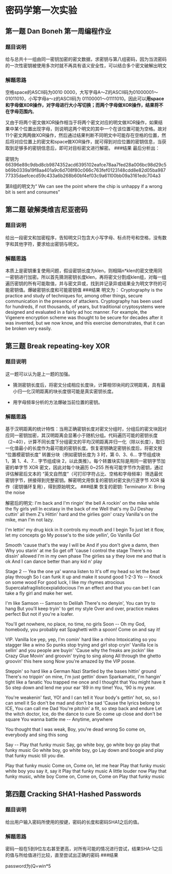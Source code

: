 # 密码学第一次实验

## 第一题 Dan Boneh 第一周编程作业

### 题目说明
给与总共十一组由同一密钥加密的密文数据，求密钥与第八组密码，因为当流密码的一次性密钥被使用多次时就不再具有语义安全性，可以结合多个密文破解出明文
### 解题思路
空格space的ASCII码为0010 0000，大写字母A～Z的ASCII码为01000001～01011010，小写字母a～z的ASCII码为 01100001～01111010。因此可以**用space和字母做XOR操作，对字母进行大小写切换；而两个字母做XOR操作，结果将不在字母范围内**。

又由于将两个密文做XOR操作相当于将两个密文对应的明文做XOR操作，如果结果中某个位置出现字母，则说明这两个明文的其中一个在该位置可能为空格。故对11个密文两两做XOR操作，然后通过结果判断不同明文中可能存在空格的位置，然后将对应位置上的密文和space做XOR操作，就可得到对应位置的密钥信息，当获取到足够多的密钥信息后，即可对目标密文进行解密。
###结果
最后分析出：

密钥为66396e89c9dbd8cb9874352acd6395102eafce78aa7fed28a006bc98d29c5b69b0339a19f8aa401a9c6d708f80c066c763fef0123148cdd8e82d05ba98777335daefcecd59c433a6b268b60bf4ef03c9a61100bb09a3161edc704a3

第8组的明文为“ We can see the point where the chip is unhappy if a wrong bit is sent and consumes”
## 第二题 破解类维吉尼亚密码

### 题目说明
给出一段密文和加密程序，告知明文只包含大小写字母、标点符号和空格，没有数字和其他字符，要求给出密钥与明文。
### 解题思路
本质上是密钥重复使用问题，假设密钥长度为klen，则相隔n*klen的密文使用同一密钥进行加密。所以首先猜测密钥长度klen，再将密文分割成klen组，对每一组遍历密钥的所有可能取值，并与密文异或，找到并记录异或结果全为明文字符的可能密钥值。爆破密钥长度和可能密钥值
###结果
明文为：
Cryptography is the practice and study of techniques for, among other things, secure communication in the presence of attackers. Cryptography has been used for hundreds, if not thousands, of years, but traditional cryptosystems were designed and evaluated in a fairly ad hoc manner. For example, the Vigenere encryption scheme was thought to be secure for decades after it was invented, but we now know, and this exercise demonstrates, that it can be broken very easily.

## 第三题 Break repeating-key XOR

### 题目说明
这一题可以认为是上一题的加强。

- 猜测密钥长度后，将密文分成相应长度块，计算相邻块间的汉明距离，具有最小归一化汉明距离的块长度很可能是真实密钥长度。

- 用字母频率分析的方法爆破当前位置的密钥。

### 解题思路
基于汉明距离的统计特性：当用正确密钥长度对密文分组时，分组后的密文块因对应同一密钥加密，其汉明距离会显著小于随机分组。代码遍历可能的密钥长度（2~40），计算不同长度下分组密文的平均汉明距离并归一化（除以长度），取归一化值最小的长度作为最可能的密钥长度。恢复密钥确定密钥长度后，将密文按 “位置模密钥长度” 转置分块（例如密钥长度为 3 时，第 0、3、6… 字节组成块 1，第 1、4、7… 字节组成块 2，以此类推）。每个转置块实际是用同一密钥字节加密的单字节 XOR 密文，因此对每个块遍历 0~255 所有可能字节作为密钥，通过评估解密后文本的 “英文自然度”（可打印字符占比、空格和字母频率）筛选最优密钥字节，拼接得到完整密钥。解密明文用恢复的密钥对密文执行逐字节 XOR 操作（密钥循环复用），得到原始明文。
###结果
恢复的密钥: Terminator X: Bring the noise

解密后的明文:
I'm back and I'm ringin' the bell
A rockin' on the mike while the fly girls yell
In ecstasy in the back of me
Well that's my DJ Deshay cuttin' all them Z's
Hittin' hard and the girlies goin' crazy
Vanilla's on the mike, man I'm not lazy.

I'm lettin' my drug kick in
It controls my mouth and I begin
To just let it flow, let my concepts go
My posse's to the side yellin', Go Vanilla Go!

Smooth 'cause that's the way I will be
And if you don't give a damn, then
Why you starin' at me
So get off 'cause I control the stage
There's no dissin' allowed
I'm in my own phase
The girlies sa y they love me and that is ok
And I can dance better than any kid n' play

Stage 2 -- Yea the one ya' wanna listen to
It's off my head so let the beat play through
So I can funk it up and make it sound good
1-2-3 Yo -- Knock on some wood
For good luck, I like my rhymes atrocious
Supercalafragilisticexpialidocious
I'm an effect and that you can bet
I can take a fly girl and make her wet.

I'm like Samson -- Samson to Delilah
There's no denyin', You can try to hang
But you'll keep tryin' to get my style
Over and over, practice makes perfect
But not if you're a loafer.

You'll get nowhere, no place, no time, no girls
Soon -- Oh my God, homebody, you probably eat
Spaghetti with a spoon! Come on and say it!

VIP. Vanilla Ice yep, yep, I'm comin' hard like a rhino
Intoxicating so you stagger like a wino
So punks stop trying and girl stop cryin'
Vanilla Ice is sellin' and you people are buyin'
'Cause why the freaks are jockin' like Crazy Glue
Movin' and groovin' trying to sing along
All through the ghetto groovin' this here song
Now you're amazed by the VIP posse.

Steppin' so hard like a German Nazi
Startled by the bases hittin' ground
There's no trippin' on mine, I'm just gettin' down
Sparkamatic, I'm hangin' tight like a fanatic
You trapped me once and I thought that
You might have it
So step down and lend me your ear
'89 in my time! You, '90 is my year.

You're weakenin' fast, YO! and I can tell it
Your body's gettin' hot, so, so I can smell it
So don't be mad and don't be sad
'Cause the lyrics belong to ICE, You can call me Dad
You're pitchin' a fit, so step back and endure
Let the witch doctor, Ice, do the dance to cure
So come up close and don't be square
You wanna battle me -- Anytime, anywhere

You thought that I was weak, Boy, you're dead wrong
So come on, everybody and sing this song

Say -- Play that funky music Say, go white boy, go white boy go
play that funky music Go white boy, go white boy, go
Lay down and boogie and play that funky music till you die.

Play that funky music Come on, Come on, let me hear
Play that funky music white boy you say it, say it
Play that funky music A little louder now
Play that funky music, white boy Come on, Come on, Come on
Play that funky music

## 第四题 Cracking SHA1-Hashed Passwords

### 题目说明
给出用户输入密码所使用的按键，密码的长度和密码SHA1之后的值。
### 解题思路
密码一般在5到9位左右甚至更高，对所有可能的情况进行尝试，结果SHA-1之后的值与所给值进行比较，直至尝试出正确的密码
###结果

password为(Q=win*5

